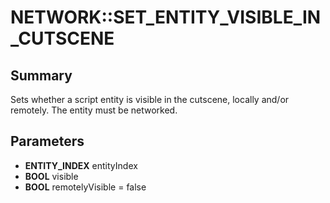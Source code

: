 # NETWORK::SET_ENTITY_VISIBLE_IN_CUTSCENE

## Summary
Sets whether a script entity is visible in the cutscene, locally and/or remotely. The entity must be networked.

## Parameters
* **ENTITY_INDEX** entityIndex
* **BOOL** visible
* **BOOL** remotelyVisible = false